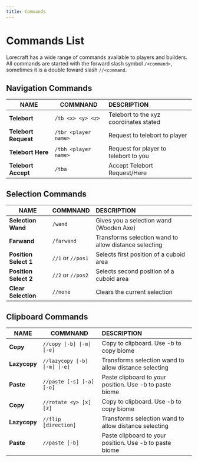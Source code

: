 ```yaml
---
title: Commands
---
```


# Commands List

Lorecraft has a wide range of commands available to players and builders. All commands are started with the forward slash symbol `/<command>`, sometimes it is a double foward slash `//<command`.

## Navigation Commands

| NAME                 | COMMNAND             | DESCRIPTION                            |
| -------------------- | -------------------- | :------------------------------------- |
| **Telebort**         | `/tb <x> <y> <z>`    | Telebort to the xyz coordinates stated |
| **Telebort Request** | `/tbr <player name>` | Request to telebort to player          |
| **Telebort Here**    | `/tbh <player name>` | Request for player to telebort to you  |
| **Telebort Accept**  | `/tba`               | Accept Telebort Request/Here           |

## Selection Commands

| NAME                  | COMMNAND          | DESCRIPTION                                           |
| --------------------- | ----------------- | :---------------------------------------------------- |
| **Selection Wand**    | `/wand`           | Gives you a selection wand (Wooden Axe)               |
| **Farwand**           | `/farwand`        | Transforms selection wand to allow distance selecting |
| **Position Select 1** | `//1` or `//pos1` | Selects first position of a cuboid area               |
| **Position Select 2** | `//2` or `//pos2` | Selects second position of a cuboid area              |
| **Clear Selection**   | `//none`          | Clears the current selection                          |

## Clipboard Commands

| NAME         | COMMNAND                    | DESCRIPTION                                             |
| ------------ | --------------------------- | :------------------------------------------------------ |
| **Copy**     | `//copy [-b] [-m] [-e]`     | Copy to clipboard. Use -b to copy biome                 |
| **Lazycopy** | `//lazycopy [-b] [-m] [-e]` | Transforms selection wand to allow distance selecting   |
| **Paste**    | `//paste [-s] [-a] [-o]`    | Paste clipboard to your position. Use -b to paste biome |
| **Copy**     | `//rotate <y> [x] [z]`      | Copy to clipboard. Use -b to copy biome                 |
| **Lazycopy** | `//flip [direction]`        | Transforms selection wand to allow distance selecting   |
| **Paste**    | `//paste [-b]`              | Paste clipboard to your position. Use -b to paste biome |
